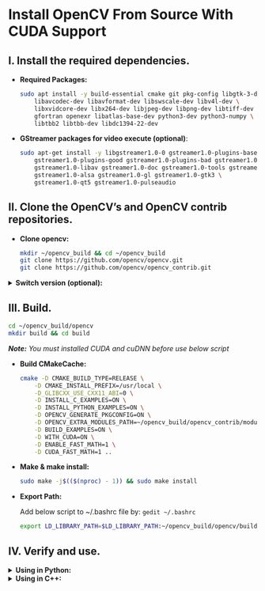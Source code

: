 # Install OpenCV From Source With CUDA Support

## I. Install the required dependencies.

- **Required Packages:**
    ```sh 
    sudo apt install -y build-essential cmake git pkg-config libgtk-3-dev \
        libavcodec-dev libavformat-dev libswscale-dev libv4l-dev \
        libxvidcore-dev libx264-dev libjpeg-dev libpng-dev libtiff-dev \
        gfortran openexr libatlas-base-dev python3-dev python3-numpy \
        libtbb2 libtbb-dev libdc1394-22-dev
    ```

- **GStreamer packages for video execute (optional)**:
    ```sh 
    sudo apt-get install -y libgstreamer1.0-0 gstreamer1.0-plugins-base \
        gstreamer1.0-plugins-good gstreamer1.0-plugins-bad gstreamer1.0-plugins-ugly \
        gstreamer1.0-libav gstreamer1.0-doc gstreamer1.0-tools gstreamer1.0-x \
        gstreamer1.0-alsa gstreamer1.0-gl gstreamer1.0-gtk3 \
        gstreamer1.0-qt5 gstreamer1.0-pulseaudio
    ```

## II. Clone the OpenCV’s and OpenCV contrib repositories.
- **Clone opencv:**
    ```sh 
    mkdir ~/opencv_build && cd ~/opencv_build
    git clone https://github.com/opencv/opencv.git
    git clone https://github.com/opencv/opencv_contrib.git
    ```
<details> 
<summary><b>Switch version (optional):</b></summary>
    
```sh
cd ~/opencv_build/opencv
git checkout <opencv-version>
cd ~/opencv_build/opencv_contrib
git checkout <opencv-version>
```
**Note:** *`opencv` and `opencv_contrib` version must match!*
    
</details> 
    
## III. Build.

```sh
cd ~/opencv_build/opencv
mkdir build && cd build
```

***Note:*** *You must installed CUDA and cuDNN before use below script*
- **Build CMakeCache:**
    ```sh 
    cmake -D CMAKE_BUILD_TYPE=RELEASE \
        -D CMAKE_INSTALL_PREFIX=/usr/local \
        -D_GLIBCXX_USE_CXX11_ABI=0 \
        -D INSTALL_C_EXAMPLES=ON \
        -D INSTALL_PYTHON_EXAMPLES=ON \
        -D OPENCV_GENERATE_PKGCONFIG=ON \
        -D OPENCV_EXTRA_MODULES_PATH=~/opencv_build/opencv_contrib/modules \
        -D BUILD_EXAMPLES=ON \
        -D WITH_CUDA=ON \
        -D ENABLE_FAST_MATH=1 \
        -D CUDA_FAST_MATH=1 ..
    ```
- **Make & make install:**
    ```sh
    sudo make -j$(($(nproc) - 1)) && sudo make install
    ```

- **Export Path:**
    
    Add below script to ~/.bashrc file by: `gedit ~/.bashrc`
    ```sh
    export LD_LIBRARY_PATH=$LD_LIBRARY_PATH:~/opencv_build/opencv/build/lib
    ```
    
## IV. Verify and use.
<details>
<summary><b>Using in Python:</b></summary>

- Remove opencv-python ***(if installed)***.

- **Verify:**
    ```sh
    exec bash #Reload Terminal
    python3 -c "import cv2; print(cv2.__version__)"
    ```
    
</details>
    
<details>
<summary><b>Using in C++:</b></summary>
    
- **Add below script to `CMakeLists.txt`:**
    ```sh
    find_package(OpenCV REQUIRED)
    ...
    target_link_libraries( main ${OpenCV_LIBS})
    ```
- **In Cpp file:**
    ```c++
    #include <opencv2/imgproc/imgproc.hpp>
    #include <opencv2/highgui/highgui.hpp>
    ...
    ```
    
</details>
